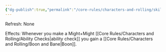 ```yaml
---
{"dg-publish":true,"permalink":"/core-rules/characters-and-rolling/skills-and-flaws/skill-list/might/rank-1/mighty/"}
---
```


Refresh: None

Effects:
Whenever you make a Might+Might [[Core Rules/Characters and Rolling/Ability Checks\|ability check]] you gain a [[Core Rules/Characters and Rolling/Boon and Bane\|Boon]].

